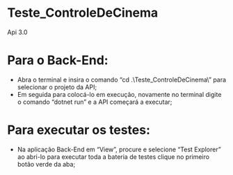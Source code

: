 # Teste_ControleDeCinema
Api 3.0

# Para o Back-End: 
- Abra o terminal e insira o comando “cd .\Teste_ControleDeCinema\” para selecionar o projeto da API;
- Em seguida para colocá-lo em execução, novamente no terminal digite o comando “dotnet run” e a API começará a executar;

# Para executar os testes:
- Na aplicação Back-End  em “View”, procure e selecione “Test Explorer” ao abri-lo para executar toda a bateria de testes clique no primeiro botão verde da aba; 
